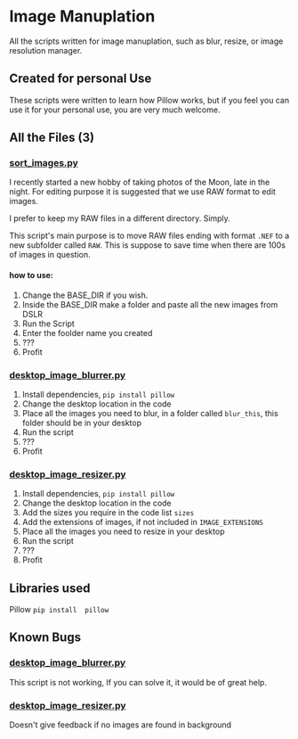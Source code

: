 # Image Manuplation
All the scripts written for image manuplation, such as blur, resize, or image resolution manager.
## Created for personal Use
These scripts were written to learn how Pillow works, but if you feel you can use it for your personal use, you are very much welcome.

## All the Files (3)

### [sort_images.py](https://github.com/alikhundmiri/image_manuplation/blob/master/sort_images.py)
I recently started a new hobby of taking photos of the Moon, late in the night. For editing purpose it is suggested that we use RAW format to edit images. 

I prefer to keep my RAW files in a different directory. Simply.

This script's main purpose is to move RAW files ending with format `.NEF` to a new subfolder called `RAW`. This is suppose to save time when there are 100s of images in question.

#### how to use:
1. Change the BASE_DIR if you wish.
2. Inside the BASE_DIR make a folder and paste all the new images from DSLR
3. Run the Script
4. Enter the foolder name you created
5. ???
6. Profit


### [desktop_image_blurrer.py](https://github.com/alikhundmiri/image_manuplation/blob/master/desktop_image_blurrer.py)
1. Install dependencies, ` pip install pillow `
2. Change the desktop location in the code
3. Place all the images you need to blur, in a folder called `blur_this`, this folder should be in your desktop
4. Run the script
5. ???
6. Profit


### [desktop_image_resizer.py](https://github.com/alikhundmiri/image_manuplation/blob/master/desktop_image_resizer.py)
1. Install dependencies, ` pip install pillow `
2. Change the desktop location in the code
3. Add the sizes you require in the code list `sizes`
4. Add the extensions of images, if not included in `IMAGE_EXTENSIONS`
5. Place all the images you need to resize in your desktop
6. Run the script
7. ???
8. Profit


## Libraries used
Pillow
` pip install  pillow `

## Known Bugs
### [desktop_image_blurrer.py](https://github.com/alikhundmiri/image_manuplation/blob/master/desktop_image_blurrer.py)
This script is not working, If you can solve it, it would be of great help.
### [desktop_image_resizer.py](https://github.com/alikhundmiri/image_manuplation/blob/master/desktop_image_resizer.py)
Doesn't give feedback if no images are found in background
